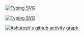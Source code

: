 [![Typing SVG](https://readme-typing-svg.demolab.com?font=Rubik&weight=800&size=30&pause=1000&color=2DE4CDEB&random=false&width=550&height=60&lines=Hi+there+i'm+PolyKnox;This+is+my+github;Expect+to+find+some+sh!tty+things)](https://git.io/typing-svg)

[![Typing SVG](https://readme-typing-svg.demolab.com?font=Rubik&weight=800&size=30&pause=1000&color=2DE4CDEB&random=false&width=550&height=60&lines=My+commitments)](https://git.io/typing-svg)

[![Ashutosh's github activity graph](https://github-readme-activity-graph.vercel.app/graph?username=polyknox&bg_color=000000&color=ffffff&line=80ffff&point=0080ff&area=true&hide_border=true)](https://github.com/ashutosh00710/github-readme-activity-graph)
